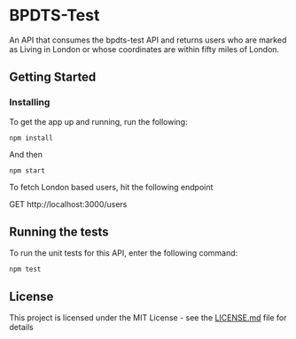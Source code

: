 # BPDTS-Test

An API that consumes the bpdts-test API and returns users who are marked as Living in London or whose coordinates are within fifty miles of London.

## Getting Started

### Installing

To get the app up and running, run the following:


```
npm install
```

And then 

```
npm start
```

To fetch London based users, hit the following endpoint

GET http://localhost:3000/users

## Running the tests

To run the unit tests for this API, enter the following command:

```
npm test
```

## License

This project is licensed under the MIT License - see the [LICENSE.md](LICENSE.md) file for details

